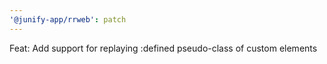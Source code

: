 ```yaml
---
'@junify-app/rrweb': patch
---
```


Feat: Add support for replaying :defined pseudo-class of custom elements
